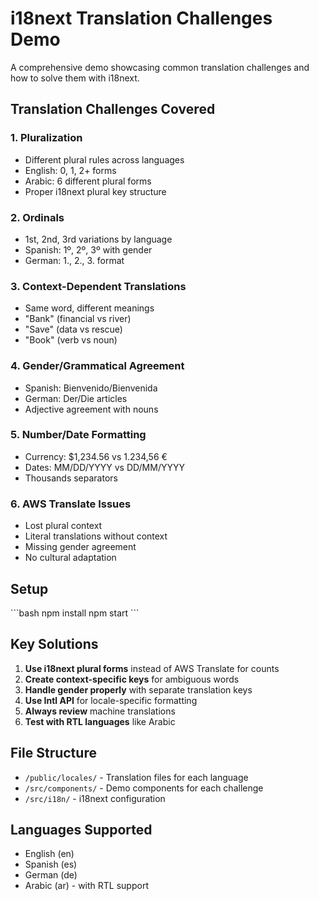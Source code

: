 # i18next Translation Challenges Demo

A comprehensive demo showcasing common translation challenges and how to solve them with i18next.

## Translation Challenges Covered

### 1. Pluralization
- Different plural rules across languages
- English: 0, 1, 2+ forms
- Arabic: 6 different plural forms
- Proper i18next plural key structure

### 2. Ordinals
- 1st, 2nd, 3rd variations by language
- Spanish: 1º, 2º, 3º with gender
- German: 1., 2., 3. format

### 3. Context-Dependent Translations
- Same word, different meanings
- "Bank" (financial vs river)
- "Save" (data vs rescue)
- "Book" (verb vs noun)

### 4. Gender/Grammatical Agreement
- Spanish: Bienvenido/Bienvenida
- German: Der/Die articles
- Adjective agreement with nouns

### 5. Number/Date Formatting
- Currency: $1,234.56 vs 1.234,56 €
- Dates: MM/DD/YYYY vs DD/MM/YYYY
- Thousands separators

### 6. AWS Translate Issues
- Lost plural context
- Literal translations without context
- Missing gender agreement
- No cultural adaptation

## Setup

\`\`\`bash
npm install
npm start
\`\`\`

## Key Solutions

1. **Use i18next plural forms** instead of AWS Translate for counts
2. **Create context-specific keys** for ambiguous words
3. **Handle gender properly** with separate translation keys
4. **Use Intl API** for locale-specific formatting
5. **Always review** machine translations
6. **Test with RTL languages** like Arabic

## File Structure

- `/public/locales/` - Translation files for each language
- `/src/components/` - Demo components for each challenge
- `/src/i18n/` - i18next configuration

## Languages Supported

- English (en)
- Spanish (es) 
- German (de)
- Arabic (ar) - with RTL support